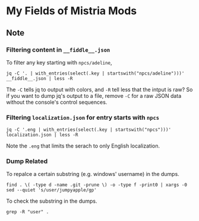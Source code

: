 # My Fields of Mistria Mods

## Note

### Filtering content in `__fiddle__.json`

To filter any key starting with `npcs/adeline`,

```shell
jq -C '. | with_entries(select(.key | startswith("npcs/adeline")))' __fiddle__.json | less -R
```

The `-C` tells jq to output with colors, and `-R` tell less that the intput is raw? So if you want to
dump jq's output to a file, remove `-C` for a raw JSON data without the console's control sequences.

### Filtering `localization.json` for entry starts with `npcs`

```shell
jq -C '.eng | with_entries(select(.key | startswith("npcs")))' localization.json | less -R
```

Note the `.eng` that limits the serach to only English localization.

### Dump Related

To repalce a certain substring (e.g. windows' username) in the dumps.

```shell
find . \( -type d -name .git -prune \) -o -type f -print0 | xargs -0 sed --quiet 's/user/jumpyapple/gp'
```

To check the substring in the dumps.

```shell
grep -R "user" .
```
